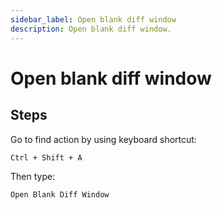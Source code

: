 ```yaml
---
sidebar_label: Open blank diff window
description: Open blank diff window.
---
```


# Open blank diff window

## Steps

Go to find action by using keyboard shortcut:

```
Ctrl + Shift + A
```

Then type:

```
Open Blank Diff Window
```

